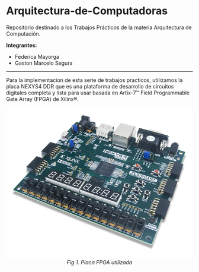 # Arquitectura-de-Computadoras
Repositorio destinado a los Trabajos Prácticos de la materia Arquitectura de Computación.

**Integrantes:**
- Federica Mayorga
- Gaston Marcelo Segura

---

Para la implementacion de esta serie de trabajos practicos, utilizamos la placa NEXYS4 DDR que es una plataforma de desarrollo de circuitos digitales completa y lista para usar basada en Artix-7™ Field Programmable Gate Array (FPGA) de Xilinx®.

<p align="center">
    <img src="./imgs/Nexys4DDR-Digilent.png"><br>
    <em>Fig 1. Placa FPGA utilizada</em>
</p>
